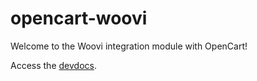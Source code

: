 # opencart-woovi

Welcome to the Woovi integration module with OpenCart!

Access the [devdocs](https://dev-docs.woovi.com/docs/opencart/opencart-getting-started).